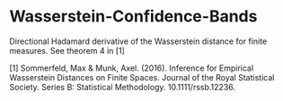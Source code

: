 # Wasserstein-Confidence-Bands
Directional Hadamard derivative of the Wasserstein distance for finite measures. See theorem 4 in [1]

[1] Sommerfeld, Max &amp; Munk, Axel. (2016). Inference for Empirical Wasserstein Distances on Finite Spaces. Journal of the Royal Statistical Society. Series B: Statistical Methodology. 10.1111/rssb.12236.
